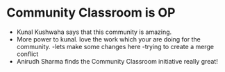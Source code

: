 # Community Classroom is OP

- Kunal Kushwaha says that this community is amazing.
- More power to kunal. love the work which your are doing for the community.
-lets make some changes here
-trying to create a merge conflict
- Anirudh Sharma finds the Community Classroom initiative really great!
